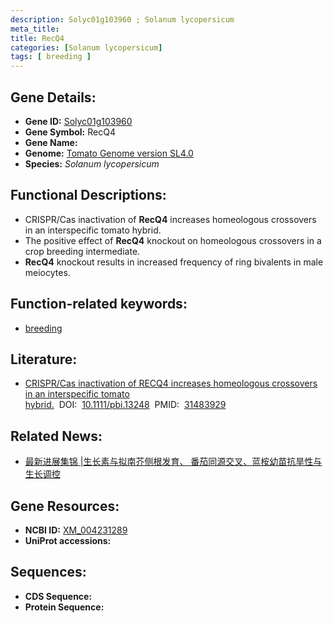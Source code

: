 ```yaml
---
description: Solyc01g103960 ; Solanum lycopersicum
meta_title:
title: RecQ4
categories: [Solanum lycopersicum]
tags: [ breeding ]
---
```


## Gene Details:
- **Gene ID:**	[Solyc01g103960]()
- **Gene Symbol:** RecQ4
- **Gene Name:** 
- **Genome:** [Tomato Genome version SL4.0](https://solgenomics.net/organism/solanum_lycopersicum/genome)
- **Species:** *Solanum lycopersicum*

## Functional Descriptions:
   - CRISPR/Cas inactivation of **RecQ4** increases homeologous crossovers in an interspecific tomato hybrid.
   - The positive effect of **RecQ4** knockout on homeologous crossovers in a crop breeding intermediate.
   - **RecQ4** knockout results in increased frequency of ring bivalents in male meiocytes.

## Function-related keywords:
   - [breeding](/tags/breeding/)

## Literature:
   - [CRISPR/Cas inactivation of RECQ4 increases homeologous crossovers in an interspecific tomato hybrid.]( https://onlinelibrary.wiley.com/doi/10.1111/pbi.13248)&nbsp;&nbsp;DOI:&nbsp;&nbsp;[10.1111/pbi.13248](https://onlinelibrary.wiley.com/doi/10.1111/pbi.13248)&nbsp;&nbsp;PMID:&nbsp;&nbsp;[31483929](https://pubmed.ncbi.nlm.nih.gov/31483929/)

## Related News:
   - [最新进展集锦 |生长素与拟南芥侧根发育、 番茄同源交叉、蓝桉幼苗抗旱性与生长调控](https://mp.weixin.qq.com/s?__biz=MzIyOTY2NDYyNQ==&mid=2247492914&idx=4&sn=dce8c4087a5b4aff8421dffb49d60e40&chksm=e8bd972cdfca1e3aacff67b3f474f0b61f401ad7f78e82bbf81749d5c9c9b62f7905698978e3&scene=27#wechat_redirect)

## Gene Resources:
- **NCBI ID:**  [XM_004231289](https://www.ncbi.nlm.nih.gov/gene/?term=XM_004231289)
- **UniProt accessions:** [](https://www.uniprot.org/uniprotkb//entry)



## Sequences:
- **CDS Sequence:**
- **Protein Sequence:**

